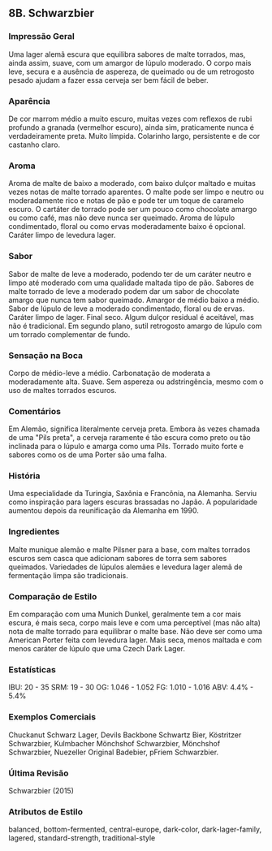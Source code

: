 ## 8B. Schwarzbier

### Impressão Geral

Uma lager alemã escura que equilibra sabores de malte torrados, mas, ainda assim, suave, com um amargor de lúpulo moderado. O corpo mais leve, secura e a ausência de aspereza, de queimado ou de um retrogosto pesado ajudam a fazer essa cerveja ser bem fácil de beber.

### Aparência

De cor marrom médio a muito escuro, muitas vezes com reflexos de rubi profundo a granada (vermelhor escuro), ainda sim, praticamente nunca é verdadeiramente preta. Muito límpida. Colarinho largo, persistente e de cor castanho claro.

### Aroma

Aroma de malte de baixo a moderado, com baixo dulçor maltado e muitas vezes notas de malte torrado aparentes. O malte pode ser limpo e neutro ou moderadamente rico e notas de pão e pode ter um toque de caramelo escuro. O cartáter de torrado pode ser um pouco como chocolate amargo ou como café, mas não deve nunca ser queimado. Aroma de lúpulo condimentado, floral ou como ervas moderadamente baixo é opcional. Caráter limpo de levedura lager.

### Sabor

Sabor de malte de leve a moderado, podendo ter de um caráter neutro e limpo até moderado com uma qualidade maltada tipo de pão. Sabores de malte torrado de leve a moderado podem dar um sabor de chocolate amargo que nunca tem sabor queimado. Amargor de médio baixo a médio. Sabor de lúpulo de leve a moderado condimentado, floral ou de ervas. Caráter limpo de lager. Final seco. Algum dulçor residual é aceitável, mas não é tradicional. Em segundo plano, sutil retrogosto amargo de lúpulo com um torrado complementar de fundo.

### Sensação na Boca

Corpo de médio-leve a médio. Carbonatação de moderata a moderadamente alta. Suave. Sem aspereza ou adstringência, mesmo com o uso de maltes torrados escuros.

### Comentários

Em Alemão, significa literalmente cerveja preta. Embora às vezes chamada de uma "Pils preta", a cerveja raramente é tão escura como preto ou tão inclinada para o lúpulo e amarga como uma Pils. Torrado muito forte e sabores como os de uma Porter são uma falha.

### História

Uma especialidade da Turingia, Saxônia e Francônia, na Alemanha. Serviu como inspiração para lagers escuras brassadas no Japão. A popularidade aumentou depois da reunificação da Alemanha em 1990.

### Ingredientes

Malte munique alemão e malte Pilsner para a base, com maltes torrados escuros sem casca que adicionam sabores de torra sem sabores queimados. Variedades de lúpulos alemães e levedura lager alemã de fermentação limpa são tradicionais.

### Comparação de Estilo

Em comparação com uma Munich Dunkel, geralmente tem a cor mais escura, é mais seca, corpo mais leve e com uma perceptível (mas não alta) nota de malte torrado para equilibrar o malte base. Não deve ser como uma American Porter feita com levedura lager. Mais seca, menos maltada e com menos caráter de lúpulo que uma Czech Dark Lager.

### Estatísticas

IBU: 20 - 35
SRM: 19 - 30
OG: 1.046 - 1.052
FG: 1.010 - 1.016
ABV: 4.4% - 5.4%

### Exemplos Comerciais

Chuckanut Schwarz Lager, Devils Backbone Schwartz Bier, Köstritzer Schwarzbier, Kulmbacher Mönchshof Schwarzbier, Mönchshof Schwarzbier, Nuezeller Original Badebier, pFriem Schwarzbier.

### Última Revisão

Schwarzbier (2015)

### Atributos de Estilo

balanced, bottom-fermented, central-europe, dark-color, dark-lager-family, lagered, standard-strength, traditional-style
